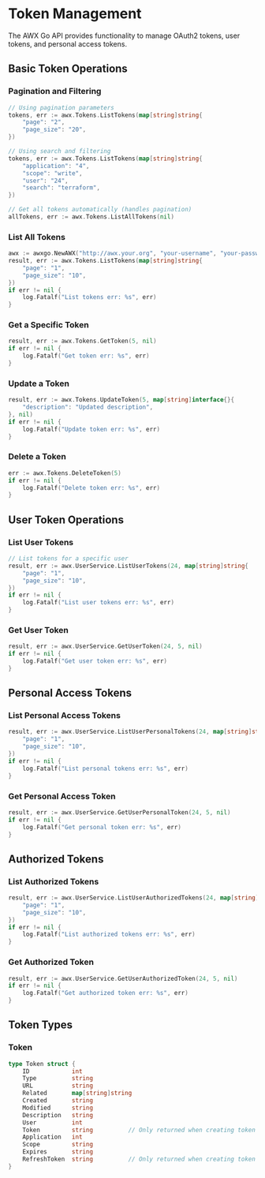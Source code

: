 # Token Management

The AWX Go API provides functionality to manage OAuth2 tokens, user tokens, and personal access tokens.

## Basic Token Operations

### Pagination and Filtering
```go
// Using pagination parameters
tokens, err := awx.Tokens.ListTokens(map[string]string{
    "page": "2",
    "page_size": "20",
})

// Using search and filtering
tokens, err := awx.Tokens.ListTokens(map[string]string{
    "application": "4",
    "scope": "write",
    "user": "24",
    "search": "terraform",
})

// Get all tokens automatically (handles pagination)
allTokens, err := awx.Tokens.ListAllTokens(nil)
```


### List All Tokens
```go
awx := awxgo.NewAWX("http://awx.your.org", "your-username", "your-password", nil)
result, err := awx.Tokens.ListTokens(map[string]string{
    "page": "1",
    "page_size": "10",
})
if err != nil {
    log.Fatalf("List tokens err: %s", err)
}
```

### Get a Specific Token
```go
result, err := awx.Tokens.GetToken(5, nil)
if err != nil {
    log.Fatalf("Get token err: %s", err)
}
```

### Update a Token
```go
result, err := awx.Tokens.UpdateToken(5, map[string]interface{}{
    "description": "Updated description",
}, nil)
if err != nil {
    log.Fatalf("Update token err: %s", err)
}
```

### Delete a Token
```go
err := awx.Tokens.DeleteToken(5)
if err != nil {
    log.Fatalf("Delete token err: %s", err)
}
```

## User Token Operations

### List User Tokens
```go
// List tokens for a specific user
result, err := awx.UserService.ListUserTokens(24, map[string]string{
    "page": "1",
    "page_size": "10",
})
if err != nil {
    log.Fatalf("List user tokens err: %s", err)
}
```

### Get User Token
```go
result, err := awx.UserService.GetUserToken(24, 5, nil)
if err != nil {
    log.Fatalf("Get user token err: %s", err)
}
```

## Personal Access Tokens

### List Personal Access Tokens
```go
result, err := awx.UserService.ListUserPersonalTokens(24, map[string]string{
    "page": "1",
    "page_size": "10",
})
if err != nil {
    log.Fatalf("List personal tokens err: %s", err)
}
```

### Get Personal Access Token
```go
result, err := awx.UserService.GetUserPersonalToken(24, 5, nil)
if err != nil {
    log.Fatalf("Get personal token err: %s", err)
}
```

## Authorized Tokens

### List Authorized Tokens
```go
result, err := awx.UserService.ListUserAuthorizedTokens(24, map[string]string{
    "page": "1",
    "page_size": "10",
})
if err != nil {
    log.Fatalf("List authorized tokens err: %s", err)
}
```

### Get Authorized Token
```go
result, err := awx.UserService.GetUserAuthorizedToken(24, 5, nil)
if err != nil {
    log.Fatalf("Get authorized token err: %s", err)
}
```

## Token Types

### Token
```go
type Token struct {
    ID            int
    Type          string
    URL           string
    Related       map[string]string
    Created       string
    Modified      string
    Description   string
    User          int
    Token         string          // Only returned when creating token
    Application   int
    Scope         string
    Expires       string
    RefreshToken  string          // Only returned when creating token
}
